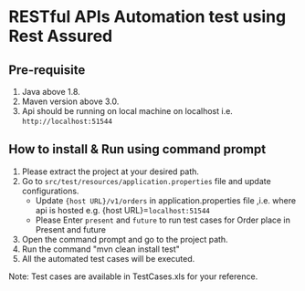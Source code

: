 # RESTful APIs Automation test using Rest Assured 
## Pre-requisite
1. Java above 1.8.
2. Maven version above 3.0.
3. Api should be running on local machine on localhost i.e. `http://localhost:51544`
## How to install & Run using command prompt
1. Please extract the project at your desired path.
2. Go to `src/test/resources/application.properties` file and update configurations. 
	* Update `{host URL}/v1/orders` in application.properties file ,i.e. where api is hosted  e.g. {host URL}=`localhost:51544`
  	* Please Enter `present` and `future` to run test cases for Order place in Present and future
3.  Open the command prompt and go to the project path.
4.  Run the command "mvn clean install test"
5.  All the automated test cases will be executed.

Note: Test cases are available in TestCases.xls for your reference.

